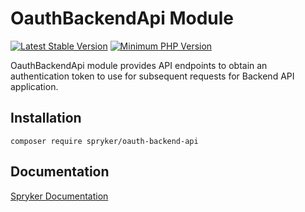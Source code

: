# OauthBackendApi Module
[![Latest Stable Version](https://poser.pugx.org/spryker/oauth-backend-api/v/stable.svg)](https://packagist.org/packages/spryker/oauth-backend-api)
[![Minimum PHP Version](https://img.shields.io/badge/php-%3E%3D%208.0-8892BF.svg)](https://php.net/)

OauthBackendApi module provides API endpoints to obtain an authentication token to use for subsequent requests for Backend API application.

## Installation

```
composer require spryker/oauth-backend-api
```

## Documentation

[Spryker Documentation](https://docs.spryker.com)
